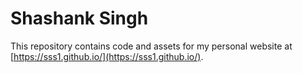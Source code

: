 # Shashank Singh

This repository contains code and assets for my personal website at [https://sss1.github.io/](https://sss1.github.io/).
